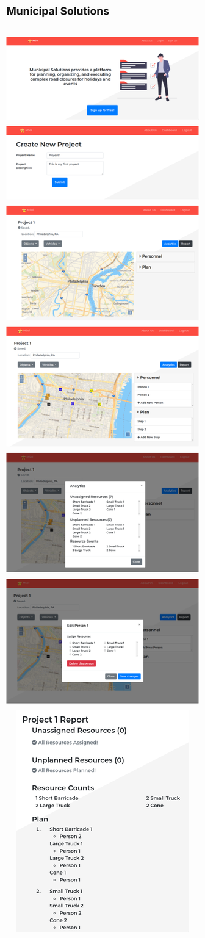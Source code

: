 # Municipal Solutions

<br>

<p align="center">
  <img src="./screenshots/index.png" />
</p>
<p align="center">
  <img src="./screenshots/createProject.png" />
</p>
<p align="center">
  <img src="./screenshots/project.png" />
</p>
<p align="center">
  <img src="./screenshots/modifiedProject.png" />
</p>
<p align="center">
  <img src="./screenshots/analytics.png" />
</p>
<p align="center">
  <img src="./screenshots/person.png" />
</p>
<p align="center">
  <img src="./screenshots/report.png" />
</p>

<br>

